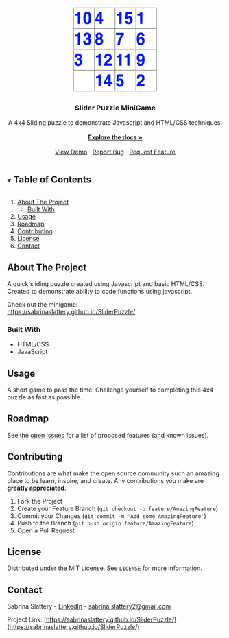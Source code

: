 
<!-- PROJECT LOGO -->
<br />
<p align="center">
  <a href="https://sabrinaslattery.github.io/SliderPuzzle/">
    <img src="https://github.com/sabrinaslattery/SliderPuzzle/blob/main/Project_image.png" alt="Logo" width="200" height="200">
  </a>

  <h3 align="center">Slider Puzzle MiniGame</h3>

  <p align="center">
    A 4x4 Sliding puzzle to demonstrate Javascript and HTML/CSS techniques. <br />
    <br />
    <a href="https://github.com/sabrinaslattery/SliderPuzzle"><strong>Explore the docs »</strong></a>
    <br />
    <br />
    <a href="https://sabrinaslattery.github.io/SliderPuzzle/">View Demo</a>
    ·
    <a href="https://github.com/sabrinaslattery/SliderPuzzle/issues">Report Bug</a>
    ·
    <a href="https://github.com/sabrinaslattery/SliderPuzzle/issues">Request Feature</a>
  </p>
</p>



<!-- TABLE OF CONTENTS -->
<details open="open">
  <summary><h2 style="display: inline-block">Table of Contents</h2></summary>
  <ol>
    <li>
      <a href="#about-the-project">About The Project</a>
      <ul>
        <li><a href="#built-with">Built With</a></li>
      </ul>
    </li>
    <li><a href="#usage">Usage</a></li>
    <li><a href="#roadmap">Roadmap</a></li>
    <li><a href="#contributing">Contributing</a></li>
    <li><a href="#license">License</a></li>
    <li><a href="#contact">Contact</a></li>
  </ol>
</details>



<!-- ABOUT THE PROJECT -->
## About The Project

A quick sliding puzzle created using Javascript and basic HTML/CSS. Created to demonstrate 
ability to code functions using javascript. <br />


Check out the minigame: <br />
https://sabrinaslattery.github.io/SliderPuzzle/ <br />


### Built With

* HTML/CSS
* JavaScript

<!-- USAGE EXAMPLES -->
## Usage

A short game to pass the time! Challenge yourself to completing this 4x4 puzzle as fast as possible.


<!-- ROADMAP -->
## Roadmap

See the [open issues](https://github.com/sabrinaslattery/SliderPuzzle/issues) for a list of proposed features (and known issues).


<!-- CONTRIBUTING -->
## Contributing

Contributions are what make the open source community such an amazing place to be learn, inspire, and create. Any contributions you make are **greatly appreciated**.

1. Fork the Project
2. Create your Feature Branch (`git checkout -b feature/AmazingFeature`)
3. Commit your Changes (`git commit -m 'Add some AmazingFeature'`)
4. Push to the Branch (`git push origin feature/AmazingFeature`)
5. Open a Pull Request


<!-- LICENSE -->
## License

Distributed under the MIT License. See `LICENSE` for more information.


<!-- CONTACT -->
## Contact

Sabrina Slattery - [LinkedIn](https://www.linkedin.com/in/sabrina-slattery-803076171/) - sabrina.slattery2@gmail.com

Project Link: [https://sabrinaslattery.github.io/SliderPuzzle/](https://sabrinaslattery.github.io/SliderPuzzle/)


<!-- MARKDOWN LINKS & IMAGES -->
<!-- https://www.markdownguide.org/basic-syntax/#reference-style-links -->
[contributors-shield]: https://img.shields.io/github/contributors/github_username/repo.svg?style=for-the-badge
[contributors-url]: https://github.com/github_username/repo/graphs/contributors
[forks-shield]: https://img.shields.io/github/forks/github_username/repo.svg?style=for-the-badge
[forks-url]: https://github.com/github_username/repo/network/members
[stars-shield]: https://img.shields.io/github/stars/github_username/repo.svg?style=for-the-badge
[stars-url]: https://github.com/github_username/repo/stargazers
[issues-shield]: https://img.shields.io/github/issues/github_username/repo.svg?style=for-the-badge
[issues-url]: https://github.com/github_username/repo/issues
[license-shield]: https://img.shields.io/github/license/github_username/repo.svg?style=for-the-badge
[license-url]: https://github.com/github_username/repo/blob/master/LICENSE.txt
[linkedin-shield]: https://img.shields.io/badge/-LinkedIn-black.svg?style=for-the-badge&logo=linkedin&colorB=555
[linkedin-url]: https://linkedin.com/in/github_username
